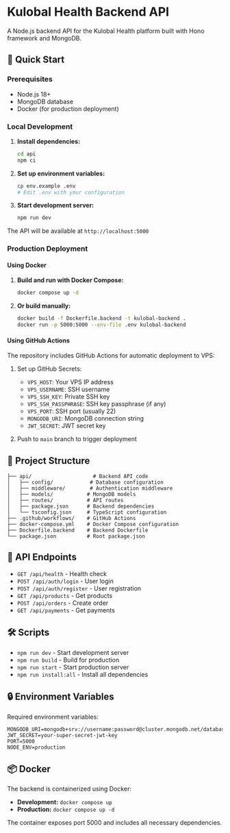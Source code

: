 # Kulobal Health Backend API

A Node.js backend API for the Kulobal Health platform built with Hono framework and MongoDB.

## 🚀 Quick Start

### Prerequisites
- Node.js 18+
- MongoDB database
- Docker (for production deployment)

### Local Development

1. **Install dependencies:**
   ```bash
   cd api
   npm ci
   ```

2. **Set up environment variables:**
   ```bash
   cp env.example .env
   # Edit .env with your configuration
   ```

3. **Start development server:**
   ```bash
   npm run dev
   ```

The API will be available at `http://localhost:5000`

### Production Deployment

#### Using Docker

1. **Build and run with Docker Compose:**
   ```bash
   docker compose up -d
   ```

2. **Or build manually:**
   ```bash
   docker build -f Dockerfile.backend -t kulobal-backend .
   docker run -p 5000:5000 --env-file .env kulobal-backend
   ```

#### Using GitHub Actions

The repository includes GitHub Actions for automatic deployment to VPS:

1. Set up GitHub Secrets:
   - `VPS_HOST`: Your VPS IP address
   - `VPS_USERNAME`: SSH username
   - `VPS_SSH_KEY`: Private SSH key
   - `VPS_SSH_PASSPHRASE`: SSH key passphrase (if any)
   - `VPS_PORT`: SSH port (usually 22)
   - `MONGODB_URI`: MongoDB connection string
   - `JWT_SECRET`: JWT secret key

2. Push to `main` branch to trigger deployment

## 📁 Project Structure

```
├── api/                    # Backend API code
│   ├── config/            # Database configuration
│   ├── middleware/        # Authentication middleware
│   ├── models/           # MongoDB models
│   ├── routes/           # API routes
│   ├── package.json      # Backend dependencies
│   └── tsconfig.json     # TypeScript configuration
├── .github/workflows/    # GitHub Actions
├── docker-compose.yml    # Docker Compose configuration
├── Dockerfile.backend    # Backend Dockerfile
└── package.json          # Root package.json
```

## 🔧 API Endpoints

- `GET /api/health` - Health check
- `POST /api/auth/login` - User login
- `POST /api/auth/register` - User registration
- `GET /api/products` - Get products
- `POST /api/orders` - Create order
- `GET /api/payments` - Get payments

## 🛠️ Scripts

- `npm run dev` - Start development server
- `npm run build` - Build for production
- `npm run start` - Start production server
- `npm run install:all` - Install all dependencies

## 🔒 Environment Variables

Required environment variables:

```env
MONGODB_URI=mongodb+srv://username:password@cluster.mongodb.net/database
JWT_SECRET=your-super-secret-jwt-key
PORT=5000
NODE_ENV=production
```

## 📦 Docker

The backend is containerized using Docker:

- **Development:** `docker compose up`
- **Production:** `docker compose up -d`

The container exposes port 5000 and includes all necessary dependencies.
